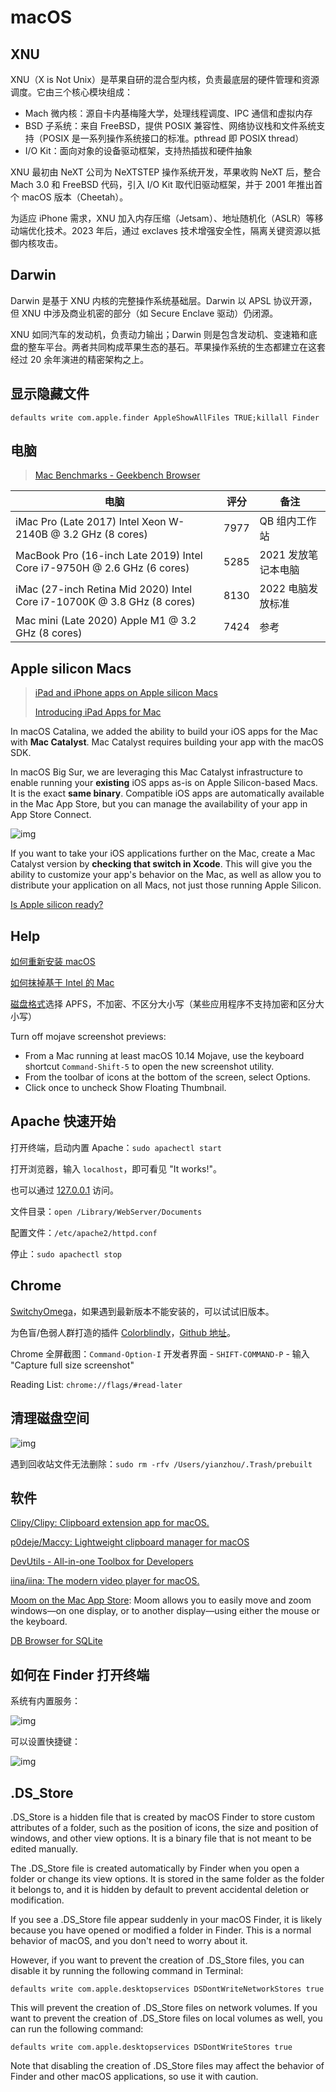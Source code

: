 # macOS

## XNU

XNU（X is Not Unix）是苹果自研的混合型内核，负责最底层的硬件管理和资源调度。它由三个核心模块组成：

- ​​Mach 微内核：源自卡内基梅隆大学，处理线程调度、IPC 通信和虚拟内存
- ​​BSD 子系统：来自 FreeBSD，提供 POSIX 兼容性、网络协议栈和文件系统支持（POSIX 是一系列操作系统接口的标准。pthread 即 POSIX thread）
- ​​I/O Kit​​：面向对象的设备驱动框架，支持热插拔和硬件抽象

XNU 最初由 NeXT 公司为 NeXTSTEP 操作系统开发，苹果收购 NeXT 后，整合 Mach 3.0 和 FreeBSD 代码，引入 I/O Kit 取代旧驱动框架，并于 2001 年推出首个 macOS 版本（Cheetah）。

为适应 iPhone 需求，XNU 加入内存压缩（Jetsam）、地址随机化（ASLR）等移动端优化技术。2023 年后，通过 ​​exclaves​​ 技术增强安全性，隔离关键资源以抵御内核攻击。

## Darwin

Darwin 是基于 XNU 内核的完整操作系统基础层。Darwin 以 APSL 协议开源，但 XNU 中涉及商业机密的部分（如 Secure Enclave 驱动）仍闭源。

XNU 如同汽车的发动机，负责动力输出；Darwin 则是包含发动机、变速箱和底盘的整车平台。两者共同构成苹果生态的基石。苹果操作系统的生态都建立在这套经过 20 余年演进的精密架构之上。

## 显示隐藏文件

`defaults write com.apple.finder AppleShowAllFiles TRUE;killall Finder`

## 电脑

> [Mac Benchmarks - Geekbench Browser](https://browser.geekbench.com/mac-benchmarks)

| 电脑                                                                    | 评分 | 备注                |
| ----------------------------------------------------------------------- | ---- | ------------------- |
| iMac Pro (Late 2017) Intel Xeon W-2140B @ 3.2 GHz (8 cores)             | 7977 | QB 组内工作站       |
| MacBook Pro (16-inch Late 2019) Intel Core i7-9750H @ 2.6 GHz (6 cores) | 5285 | 2021 发放笔记本电脑 |
| iMac (27-inch Retina Mid 2020) Intel Core i7-10700K @ 3.8 GHz (8 cores) | 8130 | 2022 电脑发放标准   |
| Mac mini (Late 2020) Apple M1 @ 3.2 GHz (8 cores)                       | 7424 | 参考                |

## Apple silicon Macs

> [iPad and iPhone apps on Apple silicon Macs](https://developer.apple.com/videos/play/wwdc2020/10114/)
>
> [Introducing iPad Apps for Mac](https://developer.apple.com/videos/play/wwdc2019/205/)

In macOS Catalina, we added the ability to build your iOS apps for the Mac with **Mac Catalyst**. Mac Catalyst requires building your app with the macOS SDK.

In macOS Big Sur, we are leveraging this Mac Catalyst infrastructure to enable running your **existing** iOS apps as-is on Apple Silicon-based Macs. It is the exact **same binary**. Compatible iOS apps are automatically available in the Mac App Store, but you can manage the availability of your app in App Store Connect.

![img](/assets/images/cf447478-d79b-4383-aa50-21349a27cb80.png)

If you want to take your iOS applications further on the Mac, create a Mac Catalyst version by **checking that switch in Xcode**. This will give you the ability to customize your app's behavior on the Mac, as well as allow you to distribute your application on all Macs, not just those running Apple Silicon.

[Is Apple silicon ready?](https://isapplesiliconready.com/)

## Help

[如何重新安装 macOS](https://support.apple.com/zh-cn/HT204904)

[如何抹掉基于 Intel 的 Mac](https://support.apple.com/zh-cn/HT208033)

[磁盘格式](https://support.apple.com/zh-cn/guide/disk-utility/dsku19ed921c/mac)选择 APFS，不加密、不区分大小写（某些应用程序不支持加密和区分大小写）

Turn off mojave screenshot previews:

- From a Mac running at least macOS 10.14 Mojave, use the keyboard shortcut `Command-Shift-5` to open the new screenshot utility.
- From the toolbar of icons at the bottom of the screen, select Options.
- Click once to uncheck Show Floating Thumbnail.

## Apache 快速开始

打开终端，启动内置 Apache：`sudo apachectl start`

打开浏览器，输入 `localhost`，即可看见 "It works!"。

也可以通过 [127.0.0.1](http://127.0.0.1) 访问。

文件目录：`open /Library/WebServer/Documents`

配置文件：`/etc/apache2/httpd.conf`

停止：`sudo apachectl stop`

## Chrome

[SwitchyOmega](https://github.com/FelisCatus/SwitchyOmega/releases)，如果遇到最新版本不能安装的，可以试试旧版本。

为色盲/色弱人群打造的插件 [Colorblindly](https://chrome.google.com/webstore/detail/colorblindly/floniaahmccleoclneebhhmnjgdfijgg)，[Github 地址](https://github.com/oftheheadland/Colorblindly)。

Chrome 全屏截图：`Command-Option-I` 开发者界面 - `SHIFT-COMMAND-P` - 输入 "Capture full size screenshot"

Reading List: `chrome://flags/#read-later`

## 清理磁盘空间

![img](/assets/images/D7916664-A09D-422A-B171-E0F370B8105F.png)

遇到回收站文件无法删除：`sudo rm -rfv /Users/yianzhou/.Trash/prebuilt`

## 软件

[Clipy/Clipy: Clipboard extension app for macOS.](https://github.com/Clipy/Clipy)

[p0deje/Maccy: Lightweight clipboard manager for macOS](https://github.com/p0deje/Maccy)

[DevUtils - All-in-one Toolbox for Developers](https://devutils.com/)

[iina/iina: The modern video player for macOS.](https://github.com/iina/iina)

[Moom on the Mac App Store](https://apps.apple.com/us/app/moom/id419330170?mt=12): Moom allows you to easily move and zoom windows—on one display, or to another display—using either the mouse or the keyboard.

[DB Browser for SQLite](https://sqlitebrowser.org/)

## 如何在 Finder 打开终端

系统有内置服务：

![img](/img/472789F1-0F32-4B25-BAEC-6015468DBE19.png)

可以设置快捷键：

![img](/img/8CB530FC-506D-4614-A581-7844BDF9044F.png)

## .DS_Store

.DS_Store is a hidden file that is created by macOS Finder to store custom attributes of a folder, such as the position of icons, the size and position of windows, and other view options. It is a binary file that is not meant to be edited manually.

The .DS_Store file is created automatically by Finder when you open a folder or change its view options. It is stored in the same folder as the folder it belongs to, and it is hidden by default to prevent accidental deletion or modification.

If you see a .DS_Store file appear suddenly in your macOS Finder, it is likely because you have opened or modified a folder in Finder. This is a normal behavior of macOS, and you don't need to worry about it.

However, if you want to prevent the creation of .DS_Store files, you can disable it by running the following command in Terminal:

`defaults write com.apple.desktopservices DSDontWriteNetworkStores true`

This will prevent the creation of .DS_Store files on network volumes. If you want to prevent the creation of .DS_Store files on local volumes as well, you can run the following command:

`defaults write com.apple.desktopservices DSDontWriteStores true`

Note that disabling the creation of .DS_Store files may affect the behavior of Finder and other macOS applications, so use it with caution.
